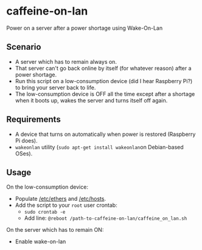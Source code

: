 caffeine-on-lan
===============

Power on a server after a power shortage using Wake-On-Lan

Scenario
--------

  - A server which has to remain always on.
  - That server can't go back online by itself (for whatever reason) after a power shortage.
  - Run this script on a low-consumption device (did I hear Raspberry Pi?) to bring your server back to life.
  - The low-consumption device is OFF all the time except after a shortage when it boots up, wakes the server and turns itself off again.

Requirements
------------

  - A device that turns on automatically when power is restored (Raspberry Pi does).
  - `wakeonlan` utility (`sudo apt-get install wakeonlan`on Debian-based OSes).
  
Usage
-----

On the low-consumption device:
  
  - Populate [/etc/ethers](http://unixhelp.ed.ac.uk/CGI/man-cgi?ethers) and [/etc/hosts](http://en.wikipedia.org/wiki/Hosts_%28file%29).
  - Add the script to your `root` user crontab:
    - `sudo crontab -e`
    - Add line: `@reboot /path-to-caffeine-on-lan/caffeine_on_lan.sh`

On the server which has to remain ON:
  - Enable wake-on-lan 
